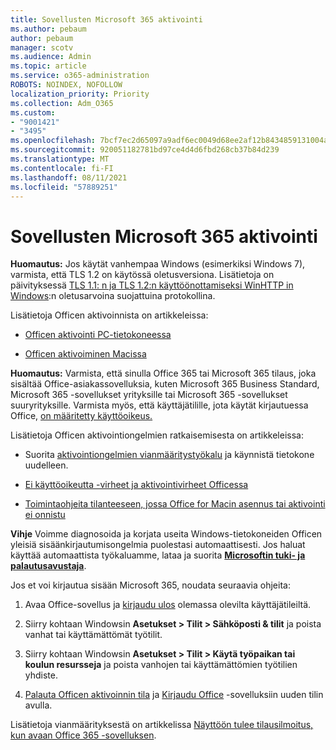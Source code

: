 ```yaml
---
title: Sovellusten Microsoft 365 aktivointi
ms.author: pebaum
author: pebaum
manager: scotv
ms.audience: Admin
ms.topic: article
ms.service: o365-administration
ROBOTS: NOINDEX, NOFOLLOW
localization_priority: Priority
ms.collection: Adm_O365
ms.custom:
- "9001421"
- "3495"
ms.openlocfilehash: 7bcf7ec2d65097a9adf6ec0049d68ee2af12b8434859131004a7c62106925e05
ms.sourcegitcommit: 920051182781bd97ce4d4d6fbd268cb37b84d239
ms.translationtype: MT
ms.contentlocale: fi-FI
ms.lasthandoff: 08/11/2021
ms.locfileid: "57889251"
---
```

# <a name="activating-microsoft-365-apps"></a>Sovellusten Microsoft 365 aktivointi

**Huomautus:** Jos käytät vanhempaa Windows (esimerkiksi Windows 7), varmista, että TLS 1.2 on käytössä oletusversiona. Lisätietoja on päivityksessä [TLS 1.1: n ja TLS 1.2:n käyttöönottamiseksi WinHTTP in Windows](https://support.microsoft.com/topic/update-to-enable-tls-1-1-and-tls-1-2-as-default-secure-protocols-in-winhttp-in-windows-c4bd73d2-31d7-761e-0178-11268bb10392):n oletusarvoina suojattuina protokollina.

Lisätietoja Officen aktivoinnista on artikkeleissa:

- [Officen aktivointi PC-tietokoneessa](https://support.office.com/article/activate-office-5bd38f38-db92-448b-a982-ad170b1e187e) 

- [Officen aktivoiminen Macissa](https://support.office.com/article/activate-office-for-mac-7f6646b1-bb14-422a-9ad4-a53410fcefb2)

**Huomautus:**  Varmista, että sinulla Office 365 tai Microsoft 365 tilaus, joka sisältää Office-asiakassovelluksia, kuten Microsoft 365 Business Standard, Microsoft 365 -sovellukset yrityksille tai Microsoft 365 -sovellukset suuryrityksille. [](https://support.office.com/article/28cbc8cf-1332-4f04-9123-9b660abb629e) Varmista myös, että käyttäjätilille, jota käytät kirjautuessa Office, [on määritetty käyttöoikeus.](https://docs.microsoft.com/microsoft-365/admin/manage/assign-licenses-to-users)

Lisätietoja Officen aktivointiongelmien ratkaisemisesta on artikkeleissa:

- Suorita [aktivointiongelmien vianmääritystyökalu](https://aka.ms/SARA-OfficeActivation-Alchemy) ja käynnistä tietokone uudelleen.
- [Ei käyttöoikeutta -virheet ja aktivointivirheet Officessa](https://support.office.com/article/unlicensed-product-and-activation-errors-in-office-0d23d3c0-c19c-4b2f-9845-5344fedc4380)

- [Toimintaohjeita tilanteeseen, jossa Office for Macin asennus tai aktivointi ei onnistu](https://support.office.com/article/what-to-try-if-you-can-t-install-or-activate-office-for-mac-5efba2b4-b1e6-4e5f-bf3c-6ab945d03dea)

**Vihje** Voimme diagnosoida ja korjata useita Windows-tietokoneiden Officen yleisiä sisäänkirjautumisongelmia puolestasi automaattisesti. Jos haluat käyttää automaattista työkaluamme, lataa ja suorita **[Microsoftin tuki- ja palautusavustaja](https://aka.ms/SaRA-OfficeSignInScenario)**.

Jos et voi kirjautua sisään Microsoft 365, noudata seuraavia ohjeita:

1. Avaa Office-sovellus ja [kirjaudu ulos](https://go.microsoft.com/fwlink/?linkid=2114082) olemassa olevilta käyttäjätileiltä.

2. Siirry kohtaan Windowsin **Asetukset > Tilit > Sähköposti & tilit** ja poista vanhat tai käyttämättömät työtilit.

3. Siirry kohtaan Windowsin **Asetukset > Tilit > Käytä työpaikan tai koulun resursseja** ja poista vanhojen tai käyttämättömien työtilien yhdiste.

4. [Palauta Officen aktivoinnin tila](https://docs.microsoft.com/office365/troubleshoot/activation/reset-office-365-proplus-activation-state) ja [Kirjaudu Office](https://support.office.com/article/sign-in-to-office-b9582171-fd1f-4284-9846-bdd72bb28426) -sovelluksiin uuden tilin avulla.

Lisätietoja vianmäärityksestä on artikkelissa [Näyttöön tulee tilausilmoitus, kun avaan Office 365 -sovelluksen](https://support.office.com/article/a-subscription-notice-appears-when-i-open-an-office-365-application-4cabe32c-f594-4c0e-9191-3d3ade10cceb).
